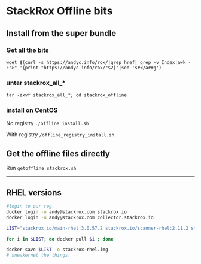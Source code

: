 # StackRox Offline bits

## Install from the super bundle

### Get all the bits

`wget $(curl -s https://andyc.info/rox/|grep href| grep -v Index|awk -F">" '{print "https://andyc.info/rox/"$2}'|sed 's#</a##g')`

### untar stackrox_all_*

`tar -zxvf stackrox_all_*; cd stackrox_offline`

### install on CentOS

No registry `./offline_install.sh`

With registry `/offline_registry_install.sh`

## Get the offline files directly

Run `getoffline_stackrox.sh`

----

## RHEL versions


```bash 
#login to our reg.
docker login -u andy@stackrox.com stackrox.io
docker login -u andy@stackrox.com collector.stackrox.io

LIST="stackrox.io/main-rhel:3.0.57.2 stackrox.io/scanner-rhel:2.11.2 stackrox.io/scanner-db-rhel:2.11.2 collector.stackrox.io/collector-rhel:3.1.16-latest"

for i in $LIST; do docker pull $i ; done

docker save $LIST -o stackrox-rhel.img
# sneakernet the things. 
```